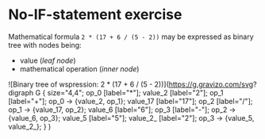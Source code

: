No-IF-statement exercise
===============

Mathematical formula `2 * (17 + 6 / (5 - 2))` may be expressed as binary tree with nodes being:
* value (*leaf node*)
* mathematical operation (*inner node*)

![Binary tree of wspression: 2 * (17 + 6 / (5 - 2))](https://g.gravizo.com/svg?
    digraph G {
        size="4,4";
        op_0 [label="*"];
        value_2 [label="2"];
        op_1 [label="+"];
        op_0 -> {value_2, op_1};
        value_17 [label="17"];
        op_2 [label="/"];
        op_1 -> {value_17, op_2};
        value_6 [label="6"];
        op_3 [label="-"];
        op_2 -> {value_6, op_3};
        value_5 [label="5"];
        value_2_ [label="2"];
        op_3 -> {value_5, value_2_};
    }
)
